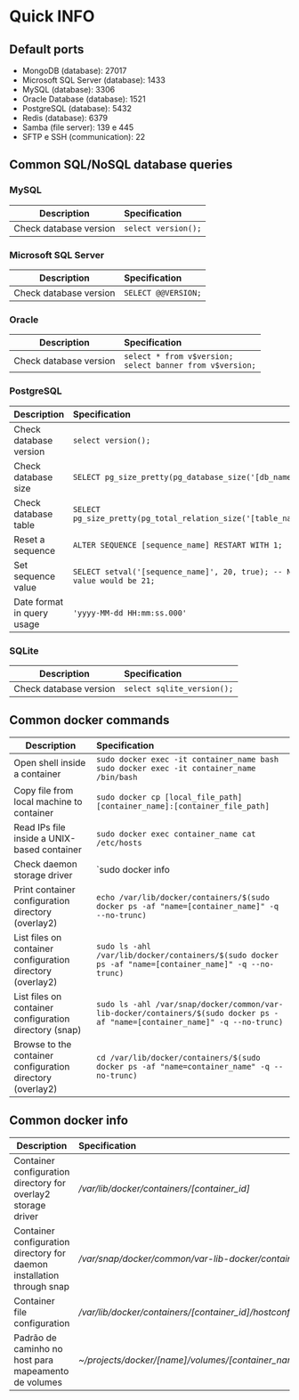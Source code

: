 # Quick INFO

## Default ports
- MongoDB (database): 27017
- Microsoft SQL Server (database): 1433
- MySQL (database): 3306
- Oracle Database (database): 1521
- PostgreSQL (database): 5432
- Redis (database): 6379
- Samba (file server): 139 e 445
- SFTP e SSH (communication): 22

## Common SQL/NoSQL database queries

### MySQL

| Description | Specification |
|-------------|:--------------|
| Check database version | `select version();` |

### Microsoft SQL Server

| Description | Specification |
|-------------|:--------------|
| Check database version | `SELECT @@VERSION;` |

### Oracle

| Description | Specification |
|-------------|:--------------|
| Check database version | `select * from v$version;` <br /> `select banner from v$version;` |

### PostgreSQL

| Description | Specification |
|-------------|:--------------|
| Check database version | `select version();` |
| Check database size | `SELECT pg_size_pretty(pg_database_size('[db_name]'));` |
| Check database table | `SELECT pg_size_pretty(pg_total_relation_size('[table_name]'));` |
| Reset a sequence | `ALTER SEQUENCE [sequence_name] RESTART WITH 1;` |
| Set sequence value | `SELECT setval('[sequence_name]', 20, true); -- Next value would be 21;` |
| Date format in query usage | `'yyyy-MM-dd HH:mm:ss.000'` |

### SQLite

| Description | Specification |
|-------------|:--------------|
| Check database version | `select sqlite_version();` |

## Common docker commands

| Description | Specification |
|-------------|:--------------|
| Open shell inside a container | `sudo docker exec -it container_name bash` <br /> `sudo docker exec -it container_name /bin/bash` |
| Copy file from local machine to container | `sudo docker cp [local_file_path] [container_name]:[container_file_path]` |
| Read IPs file inside a UNIX-based container | `sudo docker exec container_name cat /etc/hosts` |
| Check daemon storage driver | `sudo docker info | grep 'Storage Driver’ -i` |
| Print container configuration directory (overlay2) | `echo /var/lib/docker/containers/$(sudo docker ps -af "name=[container_name]" -q --no-trunc)` |
| List files on container configuration directory (overlay2) | `sudo ls -ahl /var/lib/docker/containers/$(sudo docker ps -af "name=[container_name]" -q --no-trunc)` |
| List files on container configuration directory (snap) | `sudo ls -ahl /var/snap/docker/common/var-lib-docker/containers/$(sudo docker ps -af "name=[container_name]" -q --no-trunc)` |
| Browse to the container configuration directory (overlay2) | `cd /var/lib/docker/containers/$(sudo docker ps -af "name=container_name" -q --no-trunc)` |

## Common docker info

| Description | Specification |
|-------------|:--------------|
| Container configuration directory for overlay2 storage driver | */var/lib/docker/containers/[container_id]* |
| Container configuration directory for daemon installation through snap | */var/snap/docker/common/var-lib-docker/containers/[container_id]* |
| Container file configuration | */var/lib/docker/containers/[container_id]/hostconfig.json* |
| Padrão de caminho no host para mapeamento de volumes | *~/projects/docker/[name]/volumes/[container_name]/[container_directory]* |
